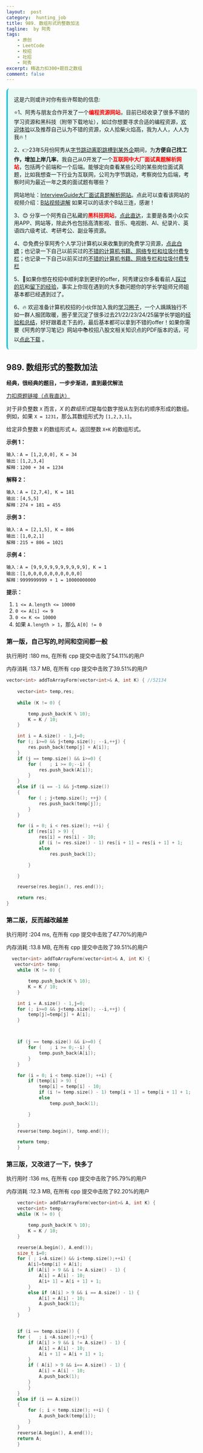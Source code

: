 ```yaml
---
layout:  post
category:  hunting_job
title: 989. 数组形式的整数加法
tagline:  by 阿秀
tags:
    - 原创
    - LeetCode
    - 校招
    - 社招
    - 阿秀
excerpt: 精选力扣300+题目之数组
comment: false
---
```




<div style="border-color: #24C6DC;
            background-color: #e9f9f3;         
            margin: 1rem 0;
        padding: .25rem 1rem;
        border-left-width: .3rem;
        border-left-style: solid;
        border-radius: .5rem;
        color: inherit;">
  <p>这是六则或许对你有些许帮助的信息:</p>
<p>⭐️1、阿秀与朋友合作开发了一个<span style="font-weight:bold;color:red">编程资源网站</span>，目前已经收录了很多不错的学习资源和黑科技（附带下载地址），如过你想要寻求合适的编程资源，<a href="https://tools.interviewguide.cn/home" style="text-decoration: underline" target="_blank">欢迎体验</a>以及推荐自己认为不错的资源，众人拾柴火焰高，我为人人，人人为我🔥！</p>  <p>2、👉23年5月份阿秀从<a style="text-decoration: underline" href="https://mp.weixin.qq.com/s?__biz=Mzk0ODU4MzEzMw==&mid=2247512170&idx=1&sn=c4a04a383d2dfdece676b75f17224e78" target="_blank">字节跳动离职跳槽到某外企</a>期间，为<span style="font-weight:bold">方便自己找工作，增加上岸几率</span>，我自己从0开发了一个<span style="font-weight:bold;color:red">互联网中大厂面试真题解析网站</span>，包括两个前端和一个后端。能够定向查看某些公司的某些岗位面试真题，比如我想查一下行业为互联网，公司为字节跳动，考察岗位为后端，考察时间为最近一年之类的面试题有哪些？
<div align="center">
</div>网站地址：<a style="text-decoration: underline" href="https://top.interviewguide.cn/" target="_blank">InterviewGuide大厂面试真题解析网站</a>。点此可以查看该网站的视频介绍：<a style="text-decoration: underline" href="https://www.bilibili.com/video/BV1f94y1C7BL" target="_blank">B站视频讲解</a>   如果可以的话求个B站三连，感谢！
    </p>3、😊
    分享一个阿秀自己私藏的<span style="font-weight:bold;color:red">黑科技网站</span>，<a style="text-decoration: underline" href="https://hkjtz.cn/" target="_blank">点此直达</a>，主要是各类小众实用APP、网站等，除此外也包括高清影视、音乐、电视剧、AI、纪录片、英语四六级考试、考研考公、副业等资源。
  </p>
  <p>4、😍免费分享阿秀个人学习计算机以来收集到的免费学习资源，<a style="text-decoration: underline" href="/notes/07-resources/01-free/01-introduce.html" target="_blank">点此白嫖</a>；也记录一下自己以前买过的<a style="text-decoration: underline" href="/notes/07-resources/02-precious.html" target="_blank">不错的计算机书籍、网络专栏和垃圾付费专栏</a>；也记录一下自己以前买过的<a style="text-decoration: underline" href="/notes/07-resources/02-precious.html" target="_blank">不错的计算机书籍、网络专栏和垃圾付费专栏</a>
  </p>
  <p>5、🚀如果你想在校招中顺利拿到更好的offer，阿秀建议你多看看前人<a style="text-decoration: underline" href="https://www.yuque.com/tuobaaxiu/httmmc/npg1k81zeq4wfpyz" target="_blank">踩过的坑</a>和<a style="text-decoration: underline"  target="_blank" href="https://www.yuque.com/tuobaaxiu/httmmc/gge9ppd0mbu2d3dp">留下的经验</a>，事实上你现在遇到的大多数问题你的学长学姐师兄师姐基本都已经遇到过了。
  </p>
  <p>6、🔥 欢迎准备计算机校招的小伙伴加入我的<a  style="text-decoration: underline" href="https://www.yuque.com/tuobaaxiu/httmmc/xg0otqvc17wfx4u9" target="_blank">学习圈子</a>，一个人踽踽独行不如一群人报团取暖，圈子里沉淀了很多过去21/22/23/24/25届学长学姐的<a  style="text-decoration: underline" href="https://www.yuque.com/tuobaaxiu/httmmc/gge9ppd0mbu2d3dp" target="_blank">经验和总结</a>，好好跟着走下去的，最后基本都可以拿到不错的offer！</a>如果你需要《阿秀的学习笔记》网站中📚︎校招八股文相关知识点的PDF版本的话，可以<a style="text-decoration: underline" href="https://www.yuque.com/tuobaaxiu/httmmc/qs0yn66apvkzw0ps" target="_blank">点此下载</a> 。</p>   </div>


## 989. 数组形式的整数加法   

**经典，很经典的题目，一步步渐进，直到最优解法**

[力扣原题链接（点我直达）](https://leetcode-cn.com/problems/add-to-array-form-of-integer/)

对于非负整数 `X` 而言，*X* 的*数组形式*是每位数字按从左到右的顺序形成的数组。例如，如果 `X = 1231`，那么其数组形式为 `[1,2,3,1]`。

给定非负整数 `X` 的数组形式 `A`，返回整数 `X+K` 的数组形式。

 



**示例 1：**

```
输入：A = [1,2,0,0], K = 34
输出：[1,2,3,4]
解释：1200 + 34 = 1234
```

**解释 2：**

```
输入：A = [2,7,4], K = 181
输出：[4,5,5]
解释：274 + 181 = 455
```

**示例 3：**

```
输入：A = [2,1,5], K = 806
输出：[1,0,2,1]
解释：215 + 806 = 1021
```

**示例 4：**

```
输入：A = [9,9,9,9,9,9,9,9,9,9], K = 1
输出：[1,0,0,0,0,0,0,0,0,0,0]
解释：9999999999 + 1 = 10000000000
```

 

**提示：**

1. `1 <= A.length <= 10000`
2. `0 <= A[i] <= 9`
3. `0 <= K <= 10000`
4. 如果 `A.length > 1`，那么 `A[0] != 0`



### 第一版，自己写的,时间和空间都一般

执行用时 :180 ms, 在所有 cpp 提交中击败了54.11%的用户

内存消耗 :13.7 MB, 在所有 cpp 提交中击败了39.51%的用户



```c++
vector<int> addToArrayForm(vector<int>& A, int K) { //52134
	
	vector<int> temp,res;
	
	while (K != 0) {

		temp.push_back(K % 10);
		K = K / 10;
	}

	int i = A.size() - 1,j=0;
	for (; i>=0 && j<temp.size(); --i,++j) {
		res.push_back(temp[j] + A[i]);	
	}
	if (j == temp.size() && i>=0) {
		for (   ; i >= 0;--i) {		 
			res.push_back(A[i]);
		}
	}
	else if (i == -1 && j<temp.size())
	{
		for ( ; j<temp.size(); ++j) {
			res.push_back(temp[j]);
		}
	}

	for (i = 0; i < res.size(); ++i) {
		if (res[i] > 9) {
			res[i] = res[i] - 10;
			if (i != res.size() - 1) res[i + 1] = res[i + 1] + 1;
			else
				res.push_back(1);

		}

	}

	reverse(res.begin(), res.end());

	return res;
}

```





### 第二版，反而越改越差

执行用时 :204 ms, 在所有 cpp 提交中击败了47.70%的用户

内存消耗 :13.8 MB, 在所有 cpp 提交中击败了39.51%的用户

```c++
  vector<int> addToArrayForm(vector<int>& A, int K) {
   vector<int> temp;	
	while (K != 0) {

		temp.push_back(K % 10);
		K = K / 10;
	}

	int i = A.size() - 1,j=0;
	for (; i>=0 && j<temp.size(); --i,++j) {
		temp[j]=temp[j] + A[i];	
	}



	if (j == temp.size() && i>=0) {
		for (   ; i >= 0;--i) {		 
			temp.push_back(A[i]);
		}
	}

	for (i = 0; i < temp.size(); ++i) {
		if (temp[i] > 9) {
			temp[i] = temp[i] - 10;
			if (i != temp.size() - 1) temp[i + 1] = temp[i + 1] + 1;
			else
				temp.push_back(1);

		}

	}
	reverse(temp.begin(), temp.end());

	return temp;
    }
```



### 第三版，又改进了一下，快多了

执行用时 :136 ms, 在所有 cpp 提交中击败了95.79%的用户

内存消耗 :12.3 MB, 在所有 cpp 提交中击败了92.20%的用户

```c++
    vector<int> addToArrayForm(vector<int>& A, int K) {
	vector<int> temp;	
	while (K != 0) {

		temp.push_back(K % 10);
		K = K / 10;
	}

	reverse(A.begin(), A.end());
	size_t i=0;
	for ( ; i<A.size() && i<temp.size();++i) {
		A[i]=temp[i] + A[i];
		if (A[i] > 9 && i != A.size() - 1) {
			A[i] = A[i] - 10;
			A[i+ 1] = A[i + 1] + 1;
		} 
		else if (A[i] > 9 && i == A.size() - 1) {
			A[i] = A[i] - 10;
			A.push_back(1);
		}
	}


	if (i == temp.size()) {
	for (   ; i <A.size();++i) {		 
		if (A[i] > 9 && i != A.size() - 1) {
			A[i] = A[i] - 10;
			A[i + 1] = A[i + 1] + 1;
		}
		if ( A[i] > 9 && i== A.size() - 1) {
			A[i] = A[i] - 10;
			A.push_back(1);
		}
		}
	}
	else if (i == A.size())
	{
		for (; i < temp.size(); ++i) {
			A.push_back(temp[i]);
		}
	}
	reverse(A.begin(), A.end());
	return A;
    }
```

<p id="复写零"></p>



